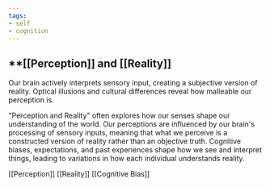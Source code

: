 ```yaml
---
tags:
- self
- cognition
---
```


## **[[Perception]] and [[Reality]]

Our brain actively interprets sensory input, creating a subjective version of reality. Optical illusions and cultural differences reveal how malleable our perception is.

"Perception and Reality" often explores how our senses shape our understanding of the world. Our perceptions are influenced by our brain's processing of sensory inputs, meaning that what we perceive is a constructed version of reality rather than an objective truth. Cognitive biases, expectations, and past experiences shape how we see and interpret things, leading to variations in how each individual understands reality.

 [[Perception]]   [[Reality]]  [[Cognitive Bias]]